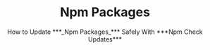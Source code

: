 <h1 align="center">Npm Packages</h1>

<p align="center">How to Update ***_Npm Packages_*** Safely With ***Npm Check Updates*** </p>

